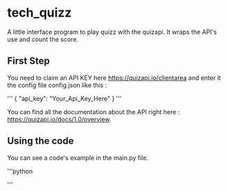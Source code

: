# tech_quizz
A little interface program to play quizz with the quizapi.
It wraps the API's use and count the score.

## First Step

You need to claim an API KEY here https://quizapi.io/clientarea and enter it the config file config.json like this :

'''
{
  "api_key": "Your_Api_Key_Here"
}
'''

You can find all the documentation about the API right here : https://quizapi.io/docs/1.0/overview.

## Using the code

You can see a code's example in the main.py file. 

'''python

'''
